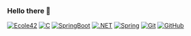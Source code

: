 ### Hello there 👋
[![Ecole42](<https://img.shields.io/badge/42-000000.svg?style=for-the-badge&logo=42&logoColor=white>)](https://x.com/SaidYanak)
[![C](<https://img.shields.io/badge/C-A8B9CC.svg?style=for-the-badge&logo=C&logoColor=black>)](https://x.com/SaidYanak)
[![SpringBoot](<https://img.shields.io/badge/Spring%20Boot-6DB33F.svg?style=for-the-badge&logo=Spring-Boot&logoColor=white>)](https://x.com/SaidYanak)
[![.NET](<https://img.shields.io/badge/.NET-512BD4.svg?style=for-the-badge&logo=dotnet&logoColor=white>)](https://x.com/SaidYanak)
[![Spring](<https://img.shields.io/badge/Spring-6DB33F.svg?style=for-the-badge&logo=Spring&logoColor=white>)](https://x.com/SaidYanak)
[![Git](<https://img.shields.io/badge/Git-F05032.svg?style=for-the-badge&logo=Git&logoColor=white>)](https://x.com/SaidYanak)
[![GitHub](<https://img.shields.io/badge/GitHub-181717.svg?style=for-the-badge&logo=GitHub&logoColor=white>)](https://x.com/SaidYanak)
<!--
**saidyanak/saidyanak** is a ✨ _special_ ✨ repository because its `README.md` (this file) appears on your GitHub profile.

Here are some ideas to get you started:

- 🔭 I’m currently working on ...
- 🌱 I’m currently learning ...
- 👯 I’m looking to collaborate on ...
- 🤔 I’m looking for help with ...
- 💬 Ask me about ...
- 📫 How to reach me: ...
- 😄 Pronouns: ...
- ⚡ Fun fact: ...


